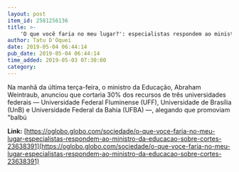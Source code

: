 ```yaml
---
layout: post
item_id: 2581256136
title: >-
    'O que você faria no meu lugar?': especialistas respondem ao ministro da Educação sobre cortes
author: Tatu D'Oquei
date: 2019-05-04 06:44:14
pub_date: 2019-05-04 06:44:14
time_added: 2019-05-03 07:30:00
category: 
---
```


Na manhã da última terça-feira, o ministro da Educação, Abraham Weintraub, anunciou que cortaria 30% dos recursos de três universidades federais — Universidade Federal Fluminense (UFF), Universidade de Brasília (UnB) e Universidade Federal da Bahia (UFBA) —, alegando que promoviam "balbú

**Link:** [https://oglobo.globo.com/sociedade/o-que-voce-faria-no-meu-lugar-especialistas-respondem-ao-ministro-da-educacao-sobre-cortes-23638391](https://oglobo.globo.com/sociedade/o-que-voce-faria-no-meu-lugar-especialistas-respondem-ao-ministro-da-educacao-sobre-cortes-23638391)


